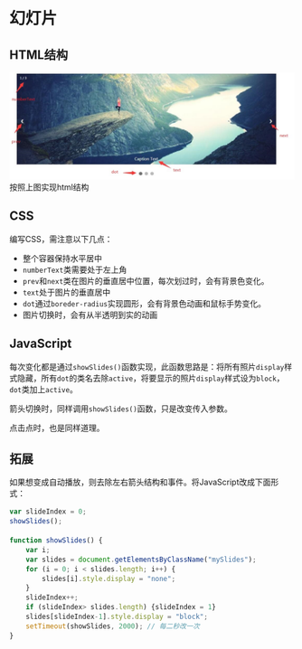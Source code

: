 # 幻灯片
## HTML结构
![](img/QQ截图20170602093957.jpg)
按照上图实现html结构

## CSS
编写CSS，需注意以下几点：
- 整个容器保持水平居中
- `numberText`类需要处于左上角
- `prev`和`next`类在图片的垂直居中位置，每次划过时，会有背景色变化。
- `text`处于图片的垂直居中
- `dot`通过`boreder-radius`实现圆形，会有背景色动画和鼠标手势变化。
- 图片切换时，会有从半透明到实的动画

## JavaScript
每次变化都是通过`showSlides()`函数实现，此函数思路是：将所有照片`display`样式隐藏，所有`dot`的类名去除`active`，将要显示的照片`display`样式设为`block`，`dot`类加上`active`。

箭头切换时，同样调用`showSlides()`函数，只是改变传入参数。

点击点时，也是同样道理。

## 拓展
如果想变成自动播放，则去除左右箭头结构和事件。将JavaScript改成下面形式：
```javascript
var slideIndex = 0;
showSlides();

function showSlides() {
    var i;
    var slides = document.getElementsByClassName("mySlides");
    for (i = 0; i < slides.length; i++) {
        slides[i].style.display = "none"; 
    }
    slideIndex++;
    if (slideIndex> slides.length) {slideIndex = 1} 
    slides[slideIndex-1].style.display = "block"; 
    setTimeout(showSlides, 2000); // 每二秒改一次
}
```